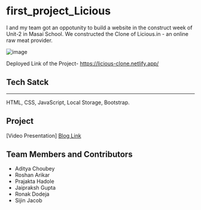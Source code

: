 # first_project_Licious
I and my team got an oppotunity to build a website in the construct week of Unit-2 in Masai School. We constructed the Clone of Licious.in - an online raw meat provider.

![image](https://user-images.githubusercontent.com/97503774/165973314-e1cb1d72-8b38-4324-9a5e-b958bed6c3c5.png)

Deployed Link of the Project- https://licious-clone.netlify.app/

## Tech Satck
<hr/>
HTML, CSS, JavaScript, Local Storage, Bootstrap.

## Project
[Video Presentation]
[Blog Link](https://medium.com/@adityachoubey07/the-journey-behind-the-clone-of-licious-3429dbfd911a)

## Team Members and Contributors
- Aditya Choubey
- Roshan Arikar
- Prajakta Hadole
- Jaipraksh Gupta
- Ronak Dodeja
- Sijin Jacob

